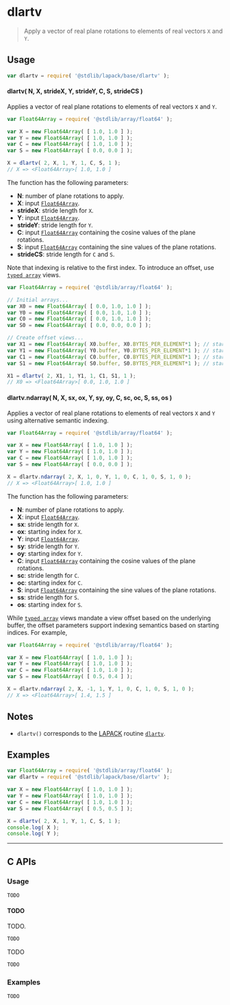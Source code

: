 <!--

@license Apache-2.0

Copyright (c) 2024 The Stdlib Authors.

Licensed under the Apache License, Version 2.0 (the "License");
you may not use this file except in compliance with the License.
You may obtain a copy of the License at

   http://www.apache.org/licenses/LICENSE-2.0

Unless required by applicable law or agreed to in writing, software
distributed under the License is distributed on an "AS IS" BASIS,
WITHOUT WARRANTIES OR CONDITIONS OF ANY KIND, either express or implied.
See the License for the specific language governing permissions and
limitations under the License.

-->

# dlartv

> Apply a vector of real plane rotations to elements of real vectors `X` and `Y`.

<section class = "usage">

## Usage

```javascript
var dlartv = require( '@stdlib/lapack/base/dlartv' );
```

#### dlartv( N, X, strideX, Y, strideY, C, S, strideCS )

Applies a vector of real plane rotations to elements of real vectors `X` and `Y`.

```javascript
var Float64Array = require( '@stdlib/array/float64' );

var X = new Float64Array( [ 1.0, 1.0 ] );
var Y = new Float64Array( [ 1.0, 1.0 ] );
var C = new Float64Array( [ 1.0, 1.0 ] );
var S = new Float64Array( [ 0.0, 0.0 ] );

X = dlartv( 2, X, 1, Y, 1, C, S, 1 );
// X => <Float64Array>[ 1.0, 1.0 ]
```

The function has the following parameters:

-   **N**: number of plane rotations to apply.
-   **X**: input [`Float64Array`][mdn-float64array].
-   **strideX**: stride length for `X`.
-   **Y**: input [`Float64Array`][mdn-float64array].
-   **strideY**: stride length for `Y`.
-   **C**: input [`Float64Array`][mdn-float64array] containing the cosine values of the plane rotations.
-   **S**: input [`Float64Array`][mdn-float64array] containing the sine values of the plane rotations.
-   **strideCS**: stride length for `C` and `S`.

Note that indexing is relative to the first index. To introduce an offset, use [`typed array`][mdn-typed-array] views.

<!-- eslint-disable stdlib/capitalized-comments -->

```javascript
var Float64Array = require( '@stdlib/array/float64' );

// Initial arrays...
var X0 = new Float64Array( [ 0.0, 1.0, 1.0 ] );
var Y0 = new Float64Array( [ 0.0, 1.0, 1.0 ] );
var C0 = new Float64Array( [ 0.0, 1.0, 1.0 ] );
var S0 = new Float64Array( [ 0.0, 0.0, 0.0 ] );

// Create offset views...
var X1 = new Float64Array( X0.buffer, X0.BYTES_PER_ELEMENT*1 ); // start at 2nd element
var Y1 = new Float64Array( Y0.buffer, Y0.BYTES_PER_ELEMENT*1 ); // start at 2nd element
var C1 = new Float64Array( C0.buffer, C0.BYTES_PER_ELEMENT*1 ); // start at 2nd element
var S1 = new Float64Array( S0.buffer, S0.BYTES_PER_ELEMENT*1 ); // start at 2nd element

X1 = dlartv( 2, X1, 1, Y1, 1, C1, S1, 1 );
// X0 => <Float64Array>[ 0.0, 1.0, 1.0 ]
```

#### dlartv.ndarray( N, X, sx, ox, Y, sy, oy, C, sc, oc, S, ss, os )

Applies a vector of real plane rotations to elements of real vectors `X` and `Y` using alternative semantic indexing.

```javascript
var Float64Array = require( '@stdlib/array/float64' );

var X = new Float64Array( [ 1.0, 1.0 ] );
var Y = new Float64Array( [ 1.0, 1.0 ] );
var C = new Float64Array( [ 1.0, 1.0 ] );
var S = new Float64Array( [ 0.0, 0.0 ] );

X = dlartv.ndarray( 2, X, 1, 0, Y, 1, 0, C, 1, 0, S, 1, 0 );
// X => <Float64Array>[ 1.0, 1.0 ]
```

The function has the following parameters:

-   **N**: number of plane rotations to apply.
-   **X**: input [`Float64Array`][mdn-float64array].
-   **sx**: stride length for `X`.
-   **ox**: starting index for `X`.
-   **Y**: input [`Float64Array`][mdn-float64array].
-   **sy**: stride length for `Y`.
-   **oy**: starting index for `Y`.
-   **C**: input [`Float64Array`][mdn-float64array] containing the cosine values of the plane rotations.
-   **sc**: stride length for `C`.
-   **oc**: starting index for `C`.
-   **S**: input [`Float64Array`][mdn-float64array] containing the sine values of the plane rotations.
-   **ss**: stride length for `S`.
-   **os**: starting index for `S`.

While [`typed array`][mdn-typed-array] views mandate a view offset based on the underlying buffer, the offset parameters support indexing semantics based on starting indices. For example,

```javascript
var Float64Array = require( '@stdlib/array/float64' );

var X = new Float64Array( [ 1.0, 1.0 ] );
var Y = new Float64Array( [ 1.0, 1.0 ] );
var C = new Float64Array( [ 1.0, 1.0 ] );
var S = new Float64Array( [ 0.5, 0.4 ] );

X = dlartv.ndarray( 2, X, -1, 1, Y, 1, 0, C, 1, 0, S, 1, 0 );
// X => <Float64Array>[ 1.4, 1.5 ]
```

</section>

<!-- /.usage -->

<section class="notes">

## Notes

-   `dlartv()` corresponds to the [LAPACK][lapack] routine [`dlartv`][lapack-dlartv].

</section>

<!-- /.notes -->

<section class="examples">

## Examples

<!-- eslint no-undef: "error" -->

```javascript
var Float64Array = require( '@stdlib/array/float64' );
var dlartv = require( '@stdlib/lapack/base/dlartv' );

var X = new Float64Array( [ 1.0, 1.0 ] );
var Y = new Float64Array( [ 1.0, 1.0 ] );
var C = new Float64Array( [ 1.0, 1.0 ] );
var S = new Float64Array( [ 0.5, 0.5 ] );

X = dlartv( 2, X, 1, Y, 1, C, S, 1 );
console.log( X );
console.log( Y );
```

</section>

<!-- /.examples -->

<!-- C interface documentation. -->

* * *

<section class="c">

## C APIs

<!-- Section to include introductory text. Make sure to keep an empty line after the intro `section` element and another before the `/section` close. -->

<section class="intro">

</section>

<!-- /.intro -->

<!-- C usage documentation. -->

<section class="usage">

### Usage

```c
TODO
```

#### TODO

TODO.

```c
TODO
```

TODO

```c
TODO
```

</section>

<!-- /.usage -->

<!-- C API usage notes. Make sure to keep an empty line after the `section` element and another before the `/section` close. -->

<section class="notes">

</section>

<!-- /.notes -->

<!-- C API usage examples. -->

<section class="examples">

### Examples

```c
TODO
```

</section>

<!-- /.examples -->

</section>

<!-- /.c -->

<!-- Section for related `stdlib` packages. Do not manually edit this section, as it is automatically populated. -->

<section class="related">

</section>

<!-- /.related -->

<!-- Section for all links. Make sure to keep an empty line after the `section` element and another before the `/section` close. -->

<section class="links">

[lapack]: https://www.netlib.org/lapack/explore-html/

[lapack-dlartv]: https://www.netlib.org/lapack/explore-html/df/d2e/group__lartv_ga7b74ad84d2c14b74df63690c5af1ce21.html#ga7b74ad84d2c14b74df63690c5af1ce21

[mdn-float64array]: https://developer.mozilla.org/en-US/docs/Web/JavaScript/Reference/Global_Objects/Float64Array

[mdn-typed-array]: https://developer.mozilla.org/en-US/docs/Web/JavaScript/Reference/Global_Objects/TypedArray

</section>

<!-- /.links -->
